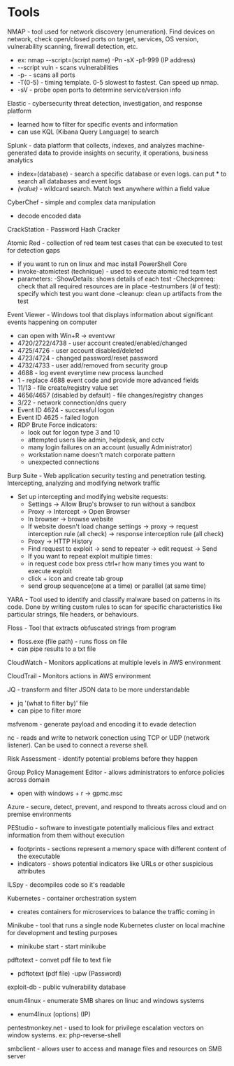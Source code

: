 <h1>Tools</h1>

NMAP - tool used for network discovery (enumeration). Find devices on network, check open/closed ports on target, services, OS version, vulnerability scanning, firewall detection, etc.
* ex: nmap --script=(script name) -Pn -sX -p1-999 (IP address)
* --script vuln - scans vulnerabilities
* -p- - scans all ports
* -T(0-5) - timing template. 0-5 slowest to fastest. Can speed up nmap.
* -sV - probe open ports to determine service/version info

Elastic - cybersecurity threat detection, investigation, and response platform
* learned how to filter for specific events and information
* can use KQL (Kibana Query Language) to search

Splunk - data platform that collects, indexes, and analyzes machine-generated data to provide insights on security, it operations, business analytics
* index=(database) - search a specific database or even logs. can put * to search all databases and event logs
* *(value)* - wildcard search. Match text anywhere within a field value

CyberChef - simple and complex data manipulation
* decode encoded data

CrackStation - Password Hash Cracker

Atomic Red - collection of red team test cases that can be executed to test for detection gaps
* if you want to run on linux and mac install PowerShell Core
* invoke-atomictest (technique) - used to execute atomic red team test
* parameters:
  -ShowDetails: shows details of each test
  -Checkprereq: check that all required resources are in place
  -testnumbers (# of test): specify which test you want done
  -cleanup: clean up artifacts from the test

Event Viewer - Windows tool that displays information about significant events happening on computer
* can open with Win+R -> eventvwr
* 4720/2722/4738 - user account created/enabled/changed
* 4725/4726 - user account disabled/deleted
* 4723/4724 - changed password/reset password
* 4732/4733 - user add/removed from security group
* 4688 - log event everytime new process launched
* 1 - replace 4688 event code and provide more advanced fields
* 11/13 - file create/registry value set
* 4656/4657 (disabled by default) - file changes/registry changes
* 3/22 - network connection/dns query
* Event ID 4624 - successful logon
* Event ID 4625 - failed logon
* RDP Brute Force indicators:
  * look out for logon type 3 and 10
  * attempted users like admin, helpdesk, and cctv
  * many login failures on an account (usually Administrator)
  * workstation name doesn't match corporate pattern
  * unexpected connections

Burp Suite - Web application security testing and penetration testing. Intercepting, analyzing and modifying network traffic
* Set up intercepting and modifying website requests:
  * Settings -> Allow Brup's browser to run without a sandbox
  * Proxy -> Intercept -> Open Browser
  * In browser -> browse website
  * If website doesn't load change settings -> proxy -> request interception rule (all check) -> response interception rule (all check)
  * Proxy -> HTTP History
  * Find request to exploit -> send to repeater -> edit request -> Send
  * If you want to repeat exploit multiple times:
  * in request code box press ctrl+r how many times you want to execute exploit
  * click + icon and create tab group
  * send group sequence(one at a time) or parallel (at same time)

YARA - Tool used to identify and classify malware based on patterns in its code. Done by writing custom rules to scan for specific characteristics like particular strings, file headers, or behaviours.

Floss - Tool that extracts obfuscated strings from program
* floss.exe (file path) - runs floss on file
* can pipe results to a txt file

CloudWatch - Monitors applications at multiple levels in AWS environment

CloudTrail - Monitors actions in AWS environment

JQ - transform and filter JSON data to be more understandable
* jq '(what to filter by)' file
* can pipe to filter more

msfvenom - generate payload and encoding it to evade detection

nc - reads and write to network conection using TCP or UDP (network listener). Can be used to connect a reverse shell.

Risk Assessment - identify potential problems before they happen

Group Policy Management Editor - allows administrators to enforce policies across domain
* open with windows + r -> gpmc.msc

Azure - secure, detect, prevent, and respond to threats across cloud and on premise environments

PEStudio - software to investigate potentially malicious files and extract information from them without execution
* footprints - sections represent a memory space with different content of the executable
* indicators - shows potential indicators like URLs or other suspicious attributes

ILSpy - decompiles code so it's readable

Kubernetes - container orchestration system
* creates containers for microservices to balance the traffic coming in

Minikube - tool that runs a single node Kubernetes cluster on local machine for development and testing purposes
* minikube start - start minikube

pdftotext - convet pdf file to text file
* pdftotext (pdf file) -upw (Password)

exploit-db - public vulnerability database

enum4linux - enumerate SMB shares on linuc and windows systems
* enum4linux (options) (IP)

pentestmonkey.net - used to look for privilege escalation vectors on window systems. ex: php-reverse-shell

smbclient - allows user to access and manage files and resources on SMB server

